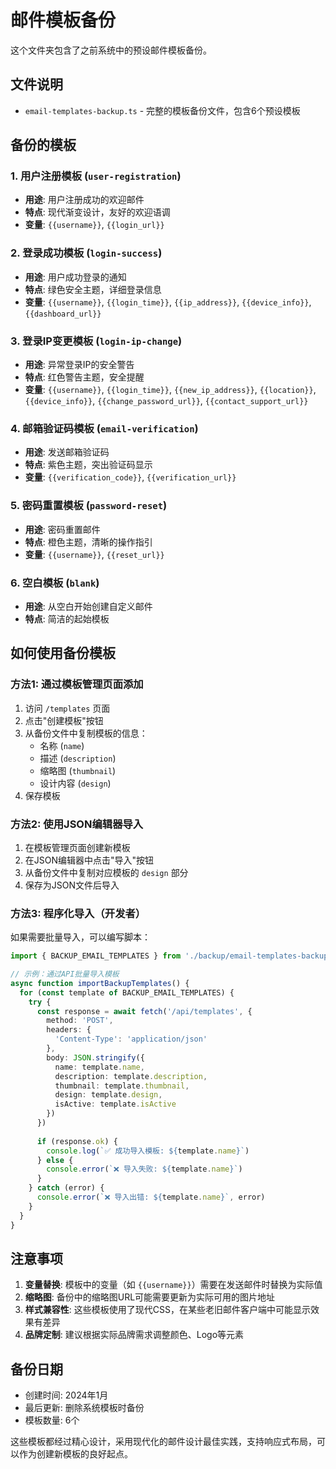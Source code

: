 # 邮件模板备份

这个文件夹包含了之前系统中的预设邮件模板备份。

## 文件说明

- `email-templates-backup.ts` - 完整的模板备份文件，包含6个预设模板

## 备份的模板

### 1. 用户注册模板 (`user-registration`)
- **用途**: 用户注册成功的欢迎邮件
- **特点**: 现代渐变设计，友好的欢迎语调
- **变量**: `{{username}}`, `{{login_url}}`

### 2. 登录成功模板 (`login-success`)
- **用途**: 用户成功登录的通知
- **特点**: 绿色安全主题，详细登录信息
- **变量**: `{{username}}`, `{{login_time}}`, `{{ip_address}}`, `{{device_info}}`, `{{dashboard_url}}`

### 3. 登录IP变更模板 (`login-ip-change`)
- **用途**: 异常登录IP的安全警告
- **特点**: 红色警告主题，安全提醒
- **变量**: `{{username}}`, `{{login_time}}`, `{{new_ip_address}}`, `{{location}}`, `{{device_info}}`, `{{change_password_url}}`, `{{contact_support_url}}`

### 4. 邮箱验证码模板 (`email-verification`)
- **用途**: 发送邮箱验证码
- **特点**: 紫色主题，突出验证码显示
- **变量**: `{{verification_code}}`, `{{verification_url}}`

### 5. 密码重置模板 (`password-reset`)
- **用途**: 密码重置邮件
- **特点**: 橙色主题，清晰的操作指引
- **变量**: `{{username}}`, `{{reset_url}}`

### 6. 空白模板 (`blank`)
- **用途**: 从空白开始创建自定义邮件
- **特点**: 简洁的起始模板

## 如何使用备份模板

### 方法1: 通过模板管理页面添加

1. 访问 `/templates` 页面
2. 点击"创建模板"按钮
3. 从备份文件中复制模板的信息：
   - 名称 (`name`)
   - 描述 (`description`) 
   - 缩略图 (`thumbnail`)
   - 设计内容 (`design`)
4. 保存模板

### 方法2: 使用JSON编辑器导入

1. 在模板管理页面创建新模板
2. 在JSON编辑器中点击"导入"按钮
3. 从备份文件中复制对应模板的 `design` 部分
4. 保存为JSON文件后导入

### 方法3: 程序化导入（开发者）

如果需要批量导入，可以编写脚本：

```typescript
import { BACKUP_EMAIL_TEMPLATES } from './backup/email-templates-backup'

// 示例：通过API批量导入模板
async function importBackupTemplates() {
  for (const template of BACKUP_EMAIL_TEMPLATES) {
    try {
      const response = await fetch('/api/templates', {
        method: 'POST',
        headers: {
          'Content-Type': 'application/json'
        },
        body: JSON.stringify({
          name: template.name,
          description: template.description,
          thumbnail: template.thumbnail,
          design: template.design,
          isActive: template.isActive
        })
      })
      
      if (response.ok) {
        console.log(`✅ 成功导入模板: ${template.name}`)
      } else {
        console.error(`❌ 导入失败: ${template.name}`)
      }
    } catch (error) {
      console.error(`❌ 导入出错: ${template.name}`, error)
    }
  }
}
```

## 注意事项

1. **变量替换**: 模板中的变量（如 `{{username}}`）需要在发送邮件时替换为实际值
2. **缩略图**: 备份中的缩略图URL可能需要更新为实际可用的图片地址
3. **样式兼容性**: 这些模板使用了现代CSS，在某些老旧邮件客户端中可能显示效果有差异
4. **品牌定制**: 建议根据实际品牌需求调整颜色、Logo等元素

## 备份日期

- 创建时间: 2024年1月
- 最后更新: 删除系统模板时备份
- 模板数量: 6个

这些模板都经过精心设计，采用现代化的邮件设计最佳实践，支持响应式布局，可以作为创建新模板的良好起点。